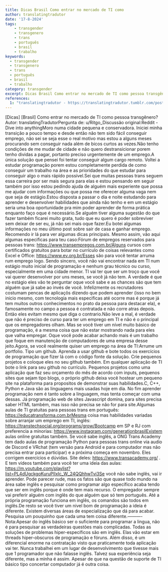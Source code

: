 ```yaml
---
title: Dicas Brasil Como entrar no mercado de TI como
author: translatingtradutor
date: '17-8-2024'
tags:
    - transgender
    - transgenero
    - trans
    - português
    - brasil
    - trabalho
keywords:
  - transgender
  - transgenero
  - trans
  - português
  - brasil
  - trabalho
category: transgender
excerpt: Dicas Brasil Como entrar no mercado de TI como pessoa transgênero?Autor translatingTradutorPergunta de u/Ritgo_Discussão originalReddit - Dive ...
references:
  1: "translatingtradutor - https://translatingtradutor.tumblr.com/post/759079516194947072/dicas-como-entrar-no-mercado-de-ti-como-pessoa"
---
```


[Dicas] [Brasil] Como entrar no mercado de TI como pessoa transgênero?Autor: translatingTradutorPergunta de: u/Ritgo_Discussão original:Reddit - Dive into anythingMoro numa cidade pequena e conservadora. Iniciei minha transição a pouco tempo e desde então não tem sido fácil conseguir emprego, não sei se seja esse o real motivo mas estou a alguns meses procurando sem conseguir nada além de bicos curtos as vezes.Não tenho condições de me mudar de cidade e não quero destransicionar porem tenho dividas a pagar, portanto preciso urgentemente de um emprego.A única solução que pensei foi tentar conseguir algum cargo remoto. Voltei a estudar programação porem estou completamente perdida de como conseguir um trabalho na área e as prioridades do que estudar para conseguir algo o mais rápido possível.Sei que muitas pessoas trans seguem essa carreira por ser mais segura para elas e estou pensando em seguir também por isso estou pedindo ajuda de alguém mais experiente que possa me ajudar com informações ou que possa me oferecer alguma vaga nem que seja de estágio.Estou disposta a passar o dia e noite estudando para aprender e desenvolver habilidades que ainda não tenho e em um estágio seria uma boa oportunidade pra mim poder aprender de forma prática enquanto faço oque é necessário.Se alguém tiver alguma sugestão do que fazer também ficarei muito grata, tudo que eu quero é poder sobreviver sem deixar de ser eu, já não sei mais oque fazer.Eu botei algumas informações no meu último post sobre sair de casa e ganhar emprego. Recomendo ir lá para ver algumas dicas principais. Mesmo assim, vão aqui algumas especificas para teu caso:Fórum de empregos reservados para pessoas trans: https://www.transempregos.com.br/Alguns cursos com certificados gratuitos para botar no currículo de coisas relevantes como Excel e Office: https://www.ev.org.br/Esses são para você tentar arruma rum emprego logo. Sendo sincero, você não vai encontrar nada em TI num estágio muito inicial de programação e nenhum grau técnico ou curso, especialmente em uma cidade menor. TI vai ter que ser um troço que você vai querer desenvolver por uns meses, se você já não tem. A verdade é que no estágio eles vão te perguntar oque você sabe e as chances são que tem alguém que já sabe ao invés de você. Infelizmente os recrutadores costumam pencas de aplicaçõs dizendo que podem aprender (isso no bem inicio mesmo, com tecnologia mais especificas até ocorre mas é porque já tem muitos outros conhecimentos no prato da pessoa para destacar ela), e famosamente no campo a pessoa é contratada e não corre atras depois. Então eles evitam mesmo que diga o contrario.Não leve a mal, é verdade que não é preciso de curso para ter um emprego em TI e não é o principal que os empregadores olham. Mas se você tiver um nível muito básico de programação, é a mesma coisa que não estar mostrando nada para eles que valha empregar. Oque você pode acabar achando mais é um trabalho que foque em manutenção de computadores de uma empresa desse jeito.Agora, se você realmente quiser um emprego na área de TI:Arrume um portfolio. Tipo um github. Aprenda a usar github e bote todos os exercícios de programação que fizer lá com o código fonte da solução. Crie pequenos projetos e coloque eles no seu github também. Em qualquer aplicação de TI bote o link para seu github no currículo. Pequenos projetos como uma aplicação que faz seu orçamento do mês de acordo com inputs, pequenos sites que sejam tipo blogs, o próprio github deixa você hostear um pequeno site na plataforma para propositos de demonstrar suas habilidades.C, C++, Python e Java são as linguagens mais usadas hoje em dia. No fim aprender programação nem é tanto sobre a linguagem, mas tenta começar com uma dessas. Já programação web de sites Javascript domina, para sites precisa saber HTML também, mas isso não precisa se não for para site.Algumas aulas de TI gratuitas para pessoas trans em português: https://educatransforma.com.brMesma coisa mas habilidades variadas sobre arranjar um emprego em TI, inglês: https://transtechsocial.org/programs/grow/Bootcamp em SP e RJ com preferencia a minorias: https://www.instagram.com/generationbrasilExistem aulas online gratuitas também. Se você sabe inglês, a ONG Trans Academy tem dado aulas de programação Python para pessoas trans online via audio de Discord e VRchat (tem versão para Android e para computador mas não precisa entrar para participar) e a próxima começa em novembro. Eles corrigem exercícios e dúvidas. Site deles: https://www.transacademy.org/ . E tem vídeos também para você ter uma ideia das aulas: https://m.youtube.com/playlist?list=PL4dUgckgoKuruPlIxIc_W_24QQhhwTvi3Se você não sabe inglês, vai ir aprender. Pode parecer rude, mas os fatos são que quase todo mundo na área sabe inglês e pesquisar como programar algo específico acaba tendo que ser em inglês porque é onde tem mais recurso. O empregador sempre vai preferir alguém com inglês do que alguém que só tem português. Até a própria programação funciona em inglês, os comandos são todos em inglês.De resto se você tiver um nivel bom de programação a ideia é diferente. Existem diversas áreas de especialização que dá para acabar. Pesquisa um pouquinho que cada uma tem coisa diferente.———-Nota:Apesar do inglês básico ser o suficiente para programar a lingua, não é para pesquisar as verdadeiras questões mais complicadas. Todas as soluções de problemas hiper-específicos são em inglês. Elas vão estar em threads hiper-obscuros de programação e fóruns. Além disso, é um diferencial enorme na contratação visto que praticamente toda aplicação vai ter. Nunca trabalhei em um lugar de desenvolvimento que tivesse mais que 1 programador que não falasse inglês. Talvez sua experiência seja diferente, mas a minha é assim. Apesar de que na questão de suporte de TI básico tipo concertar computador já é outra coisa.